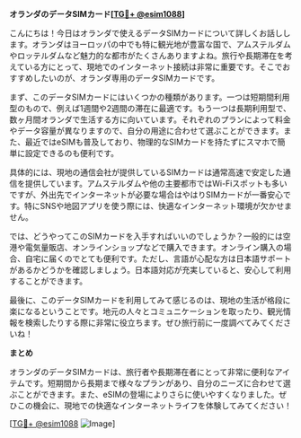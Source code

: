 **オランダのデータSIMカード[[TG💪+ @esim1088](https://t.me/s/esim1088)]**

こんにちは！今日はオランダで使えるデータSIMカードについて詳しくお話しします。オランダはヨーロッパの中でも特に観光地が豊富な国で、アムステルダムやロッテルダムなど魅力的な都市がたくさんありますよね。旅行や長期滞在を考えている方にとって、現地でのインターネット接続は非常に重要です。そこでおすすめしたいのが、オランダ専用のデータSIMカードです。

まず、このデータSIMカードにはいくつかの種類があります。一つは短期間利用型のもので、例えば1週間や2週間の滞在に最適です。もう一つは長期利用型で、数ヶ月間オランダで生活する方に向いています。それぞれのプランによって料金やデータ容量が異なりますので、自分の用途に合わせて選ぶことができます。また、最近ではeSIMも普及しており、物理的なSIMカードを持たずにスマホで簡単に設定できるのも便利です。

具体的には、現地の通信会社が提供しているSIMカードは通常高速で安定した通信を提供しています。アムステルダムや他の主要都市ではWi-Fiスポットも多いですが、外出先でインターネットが必要な場合はやはりSIMカードが一番安心です。特にSNSや地図アプリを使う際には、快適なインターネット環境が欠かせません。

では、どうやってこのSIMカードを入手すればいいのでしょうか？一般的には空港や電気量販店、オンラインショップなどで購入できます。オンライン購入の場合、自宅に届くのでとても便利です。ただし、言語が心配な方は日本語サポートがあるかどうかを確認しましょう。日本語対応が充実していると、安心して利用することができます。

最後に、このデータSIMカードを利用してみて感じるのは、現地の生活が格段に楽になるということです。地元の人々とコミュニケーションを取ったり、観光情報を検索したりする際に非常に役立ちます。ぜひ旅行前に一度調べてみてくださいね！

**まとめ**

オランダのデータSIMカードは、旅行者や長期滞在者にとって非常に便利なアイテムです。短期間から長期まで様々なプランがあり、自分のニーズに合わせて選ぶことができます。また、eSIMの登場によりさらに使いやすくなりました。ぜひこの機会に、現地での快適なインターネットライフを体験してみてください！

[[TG💪+ @esim1088](https://t.me/s/esim1088) ![Image](https://i.postimg.cc/Y0z9fWf4/image.png)]